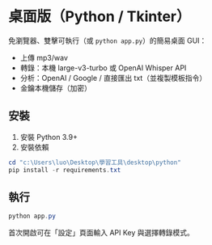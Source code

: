 # 桌面版（Python / Tkinter）

免瀏覽器、雙擊可執行（或 `python app.py`）的簡易桌面 GUI：
- 上傳 mp3/wav
- 轉錄：本機 large-v3-turbo 或 OpenAI Whisper API
- 分析：OpenAI / Google / 直接匯出 txt（並複製模板指令）
- 金鑰本機儲存（加密）

## 安裝
1. 安裝 Python 3.9+
2. 安裝依賴
```powershell
cd "c:\Users\luo\Desktop\學習工具\desktop\python"
pip install -r requirements.txt
```

## 執行
```powershell
python app.py
```

首次開啟可在「設定」頁面輸入 API Key 與選擇轉錄模式。
